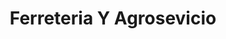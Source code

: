 ---
title: "Ferreteria Y Agrosevicio"
url: /chalchuapa/ferreteria-y-agrosevicio/
shop: Eisenwaren
---